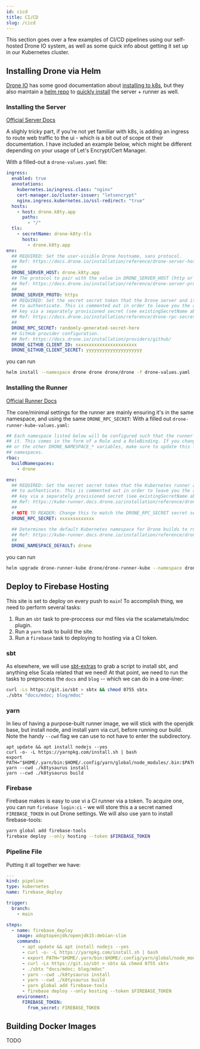 ```yaml
---
id: cicd
title: CI/CD
slug: /cicd
---
```


This section goes over a few examples of CI/CD pipelines using our self-hosted Drone IO system, as well as
some quick info about getting it set up in our Kubernetes cluster.

## Installing Drone via Helm
[Drone IO](https://www.drone.io/) has some good documentation about [installing to k8s](https://docs.drone.io/runner/kubernetes/overview/),
but they also maintain a [helm repo](https://github.com/drone/charts) to [quickly install](https://github.com/drone/charts/blob/master/charts/drone/docs/install.md) the server + runner as well.

### Installing the Server
[Official Server Docs](https://github.com/drone/charts/blob/master/charts/drone/docs/install.md)

A slighly tricky part, if you're not yet familiar with k8s, is adding an ingress to route web traffic to the ui - which 
is a bit out of scope ot their documentation. I have included an example below, which might be different depending on
your usage of Let's Encrypt/Cert Manager.

With a filled-out a `drone-values.yaml` file:
```yaml
ingress:
  enabled: true
  annotations:
    kubernetes.io/ingress.class: "nginx"
    cert-manager.io/cluster-issuer: "letsencrypt"
    nginx.ingress.kubernetes.io/ssl-redirect: "true"
  hosts:
    - host: drone.k8ty.app
      paths:
        - "/"
  tls:
    - secretName: drone-k8ty-tls
      hosts:
        - drone.k8ty.app
env:
  ## REQUIRED: Set the user-visible Drone hostname, sans protocol.
  ## Ref: https://docs.drone.io/installation/reference/drone-server-host/
  ##
  DRONE_SERVER_HOST: drone.k8ty.app
  ## The protocol to pair with the value in DRONE_SERVER_HOST (http or https).
  ## Ref: https://docs.drone.io/installation/reference/drone-server-proto/
  ##
  DRONE_SERVER_PROTO: https
  ## REQUIRED: Set the secret secret token that the Drone server and its Runners will use
  ## to authenticate. This is commented out in order to leave you the ability to set the
  ## key via a separately provisioned secret (see existingSecretName above).
  ## Ref: https://docs.drone.io/installation/reference/drone-rpc-secret/
  ##
  DRONE_RPC_SECRET: randomly-generated-secret-here
  ## GitHub provider configuration.
  ## Ref: https://docs.drone.io/installation/providers/github/
  DRONE_GITHUB_CLIENT_ID: xxxxxxxxxxxxxxxxxxxxxxx
  DRONE_GITHUB_CLIENT_SECRET: yyyyyyyyyyyyyyyyyyyyy
```
you can run 

```bash 
helm install --namespace drone drone drone/drone -f drone-values.yaml
```

### Installing the Runner
[Official Runner Docs](https://github.com/drone/charts/blob/master/charts/drone-runner-kube/docs/install.md)

The core/minimal settings for the runner are mainly ensuring it's in the same namespace, and using the same `DRONE_RPC_SECRET`:
With a filled out `drone-runner-kube-values.yaml`:
```yaml
## Each namespace listed below will be configured such that the runner can run build Pods in
## it. This comes in the form of a Role and a RoleBinding. If you change env.DRONE_NAMESPACE_DEFAULT
## or the other DRONE_NAMESPACE_* variables, make sure to update this list to include all
## namespaces.
rbac:
  buildNamespaces:
    - drone

env:
  ## REQUIRED: Set the secret secret token that the Kubernetes runner and its runners will use
  ## to authenticate. This is commented out in order to leave you the ability to set the
  ## key via a separately provisioned secret (see existingSecretName above).
  ## Ref: https://kube-runner.docs.drone.io/installation/reference/drone-rpc-secret/
  ##
  # NOTE TO READER: Change this to match the DRONE_RPC_SECRET secret set in your drone server configs. 
  DRONE_RPC_SECRET: xxxxxxxxxxxxx

  ## Determines the default Kubernetes namespace for Drone builds to run in.
  ## Ref: https://kube-runner.docs.drone.io/installation/reference/drone-namespace-default/
  ##
  DRONE_NAMESPACE_DEFAULT: drone
```
you can run

```bash
helm upgrade drone-runner-kube drone/drone-runner-kube --namespace drone --values drone-runner-kube-values.yaml
```

## Deploy to Firebase Hosting

This site is set to deploy on every push to `main`! To accomplish thing, we need to perform several tasks:

1. Run an `sbt` task to pre-proccess our md files via the scalametals/mdoc plugin.
2. Run a `yarn` task to build the site.
3. Run a `firebase` task to deploying to hosting via a CI token.

### sbt
As elsewhere, we will use [sbt-extras](https://github.com/paulp/sbt-extras) to grab a script to install
sbt, and anything else Scala related that we need! At that point, we need to run the tasks to preprocess
the `docs` and `blog` -- which we can do in a one-liner:

```bash
curl -Ls https://git.io/sbt > sbtx && chmod 0755 sbtx
./sbtx "docs/mdoc; blog/mdoc"
```

### yarn
In lieu of having a purpose-built runner image, we will stick with the openjdk base, but install node,
and install yarn via curl, before running our build. Note the handy `--cwd` flag we can use to not have to
enter the subdirectory.

```shell
apt update && apt install nodejs --yes
curl -o- -L https://yarnpkg.com/install.sh | bash
export PATH="$HOME/.yarn/bin:$HOME/.config/yarn/global/node_modules/.bin:$PATH"
yarn --cwd ./k8tysaurus install
yarn --cwd ./k8tysaurus build
```

### Firebase
Firebase makes is easy to use vi a CI runner via a token. To acquire one, you can run
`firebase login:ci` - we will store this a a secret named `FIREBASE_TOKEN` in out Drone settings.
We will also use yarn to install firebase-tools:

```bash
yarn global add firebase-tools
firebase deploy --only hosting --token $FIREBASE_TOKEN
```

### Pipeline File

Putting it all together we have:

```yaml
---
kind: pipeline
type: kubernetes
name: firebase_deploy

trigger:
  branch:
    - main

steps:
  - name: firebase_deploy
    image: adoptopenjdk/openjdk15:debian-slim
    commands:
      - apt update && apt install nodejs --yes
      - curl -o- -L https://yarnpkg.com/install.sh | bash
      - export PATH="$HOME/.yarn/bin:$HOME/.config/yarn/global/node_modules/.bin:$PATH"
      - curl -Ls https://git.io/sbt > sbtx && chmod 0755 sbtx
      - ./sbtx "docs/mdoc; blog/mdoc"
      - yarn --cwd ./k8tysaurus install
      - yarn --cwd ./k8tysaurus build
      - yarn global add firebase-tools
      - firebase deploy --only hosting --token $FIREBASE_TOKEN
    environment:
      FIREBASE_TOKEN:
        from_secret: FIREBASE_TOKEN
```

## Building Docker Images

TODO